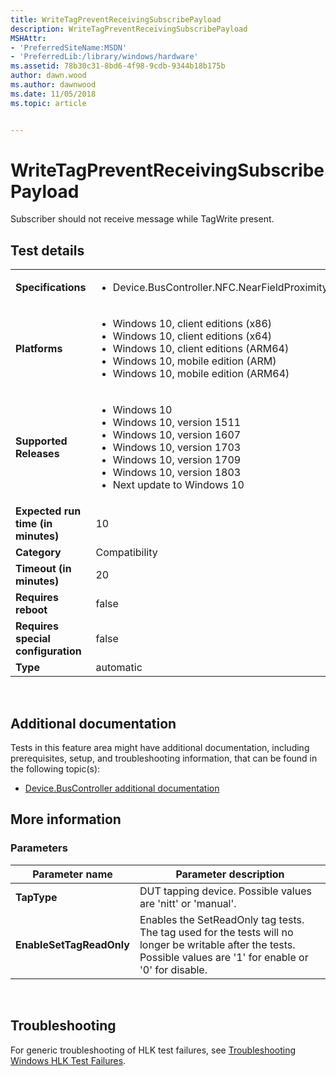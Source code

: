 ```yaml
---
title: WriteTagPreventReceivingSubscribePayload
description: WriteTagPreventReceivingSubscribePayload
MSHAttr:
- 'PreferredSiteName:MSDN'
- 'PreferredLib:/library/windows/hardware'
ms.assetid: 78b30c31-8bd6-4f98-9cdb-9344b18b175b
author: dawn.wood
ms.author: dawnwood
ms.date: 11/05/2018
ms.topic: article


---
```


# <span id="p_hlk_test.e370d2c0-3455-4cc8-96c5-09225910d3cf"></span>WriteTagPreventReceivingSubscribePayload


Subscriber should not receive message while TagWrite present.

## Test details
|||
|---|---|
| **Specifications**  | <ul><li>Device.BusController.NFC.NearFieldProximity.TagOperation</li></ul> |  
| **Platforms**   | <ul><li>Windows 10, client editions (x86)</li><li>Windows 10, client editions (x64)</li><li>Windows 10, client editions (ARM64)</li><li>Windows 10, mobile edition (ARM)</li><li>Windows 10, mobile edition (ARM64)</li></ul> |
| **Supported Releases** | <ul><li>Windows 10</li><li>Windows 10, version 1511</li><li>Windows 10, version 1607</li><li>Windows 10, version 1703</li><li>Windows 10, version 1709</li><li>Windows 10, version 1803</li><li>Next update to Windows 10</li></ul> |
|**Expected run time (in minutes)**| 10 |
|**Category**| Compatibility |
|**Timeout (in minutes)**| 20 |
|**Requires reboot**| false |
|**Requires special configuration**| false |
|**Type**| automatic |

 

## <span id="Additional_documentation"></span><span id="additional_documentation"></span><span id="ADDITIONAL_DOCUMENTATION"></span>Additional documentation


Tests in this feature area might have additional documentation, including prerequisites, setup, and troubleshooting information, that can be found in the following topic(s):

-   [Device.BusController additional documentation](device-buscontroller-additional-documentation.md)

## <span id="More_information"></span><span id="more_information"></span><span id="MORE_INFORMATION"></span>More information


### <span id="Parameters"></span><span id="parameters"></span><span id="PARAMETERS"></span>Parameters

| Parameter name           | Parameter description                                                                                                                                            |
|--------------------------|------------------------------------------------------------------------------------------------------------------------------------------------------------------|
| **TapType**              | DUT tapping device. Possible values are 'nitt' or 'manual'.                                                                                                      |
| **EnableSetTagReadOnly** | Enables the SetReadOnly tag tests. The tag used for the tests will no longer be writable after the tests. Possible values are '1' for enable or '0' for disable. |

 

## <span id="Troubleshooting"></span><span id="troubleshooting"></span><span id="TROUBLESHOOTING"></span>Troubleshooting


For generic troubleshooting of HLK test failures, see [Troubleshooting Windows HLK Test Failures](..\user\troubleshooting-windows-hlk-test-failures.md).

 

 






